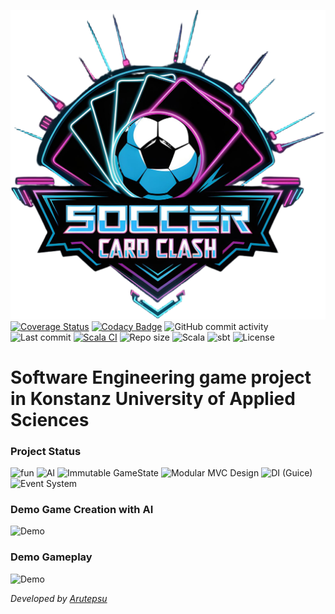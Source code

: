 ![Logo](src/main/resources/images/data/logo/logoCut.png)
[![Coverage Status](https://coveralls.io/repos/github/arutepsu/Soccer-Card-Clash/badge.svg?branch=main&cachebust=1)](https://coveralls.io/github/arutepsu/Soccer-Card-Clash?branch=main)
[![Codacy Badge](https://app.codacy.com/project/badge/Grade/c8252a455c9a41f881a18a2e319642b1)](https://app.codacy.com/gh/arutepsu/Soccer-Card-Clash/dashboard)
![GitHub commit activity](https://img.shields.io/github/commit-activity/w/arutepsu/Soccer-Card-Clash?color=blue)
![Last commit](https://img.shields.io/github/last-commit/arutepsu/Soccer-Card-Clash?color=yellow)
[![Scala CI](https://github.com/arutepsu/Soccer-Card-Clash/actions/workflows/scala.yml/badge.svg)](https://github.com/arutepsu/Soccer-Card-Clash/actions/workflows/scala.yml)
![Repo size](https://img.shields.io/github/repo-size/arutepsu/Soccer-Card-Clash?color=orange)
![Scala](https://img.shields.io/badge/Scala-3.4.1-red?logo=scala)
![sbt](https://img.shields.io/badge/sbt-1.9.9-purple?logo=sbt)
![License](https://img.shields.io/github/license/arutepsu/Soccer-Card-Clash?color=lightgrey)

# Software Engineering game project in Konstanz University of Applied Sciences

### Project Status
![fun](https://img.shields.io/badge/Fun-100%25-brightgreen)
![AI](https://img.shields.io/badge/Learning_ai-maybe-blue)
![Immutable GameState](https://img.shields.io/badge/Immutable_GameState-Completed-brightgreen)
![Modular MVC Design](https://img.shields.io/badge/Modular_MVC_Design-Completed-brightgreen)
![DI (Guice)](https://img.shields.io/badge/DI_(Guice)-Completed-brightgreen)
![Event System](https://img.shields.io/badge/Event_System-Completed-brightgreen)
### Demo Game Creation with AI
![Demo](https://media4.giphy.com/media/v1.Y2lkPTc5MGI3NjExNGFjaDVpM28zdjh2cmw3NDQ0cnhlMTg2c2dpczJ4OGt4YmhvNGViMiZlcD12MV9pbnRlcm5hbF9naWZfYnlfaWQmY3Q9Zw/vaukOTojeunEyYuSJv/giphy.gif)
### Demo Gameplay
![Demo](https://media0.giphy.com/media/v1.Y2lkPTc5MGI3NjExOHJiNnYzMzdnN3RnYnV4NTJxbnFhZGN1ZXRyY240czZhcXliZW1rMyZlcD12MV9pbnRlcm5hbF9naWZfYnlfaWQmY3Q9Zw/RfqWgunekLvxE5SnEt/giphy.gif)

_Developed by [Arutepsu](httzps://github.com/arutepsu)_